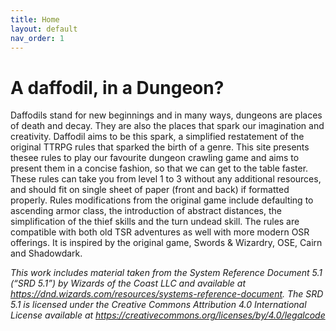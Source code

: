 ```yaml
---
title: Home
layout: default
nav_order: 1
---
```

# A daffodil, in a Dungeon?
Daffodils stand for new beginnings and in many ways, dungeons are places of death and decay. They are also the places that spark our imagination and creativity. Daffodil aims to be this spark, a simplified restatement of the original TTRPG rules that sparked the birth of a genre. This site presents thesee rules to play our favourite dungeon crawling game and aims to present them in a concise fashion, so that we can get to the table faster. These rules can take you from level 1 to 3 without any additional resources, and should fit on single sheet of paper (front and back) if formatted properly. Rules modifications from the original game include defaulting to ascending armor class, the introduction of abstract distances, the simplification of the thief skills and the turn undead skill. The rules are compatible with both old TSR adventures as well with more modern OSR offerings. It is inspired by the original game, Swords & Wizardry, OSE, Cairn and Shadowdark.

*This work includes material taken from the System Reference Document 5.1 (“SRD 5.1”) by Wizards of the Coast LLC and available at https://dnd.wizards.com/resources/systems-reference-document. The SRD 5.1 is licensed under the Creative Commons Attribution 4.0 International License available at https://creativecommons.org/licenses/by/4.0/legalcode*
